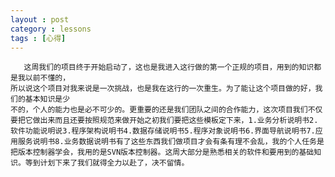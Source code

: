 ```yaml
---
layout : post
category : lessons
tags : [心得]
---
```

       这周我们的项目终于开始启动了，这也是我进入这行做的第一个正规的项目，用到的知识都是我以前不懂的，
	所以说这个项目对我来说是一次挑战，也是我在这行的一次重生。为了能让这个项目做的好，我们的基本知识是少
	不的，个人的能力也是必不可少的。更重要的还是我们团队之间的合作能力，这次项目我们不仅要把它做出来而且还要按照规范来做开始之初我们要把这些模板定下来，1.业务分析说明书2.软件功能说明说3.程序架构说明书4.数据存储说明书5.程序对象说明书6.界面导航说明书7.应用服务说明书8.业务数据说明书有了这些东西我们做项目才会有条有理不会乱，我的个人任务是把版本控制器学会，我用的是SVN版本控制器。这周大部分是熟悉相关的软件和要用到的基础知识。等到计划下来了我们就得全力以赴了，决不留情。
